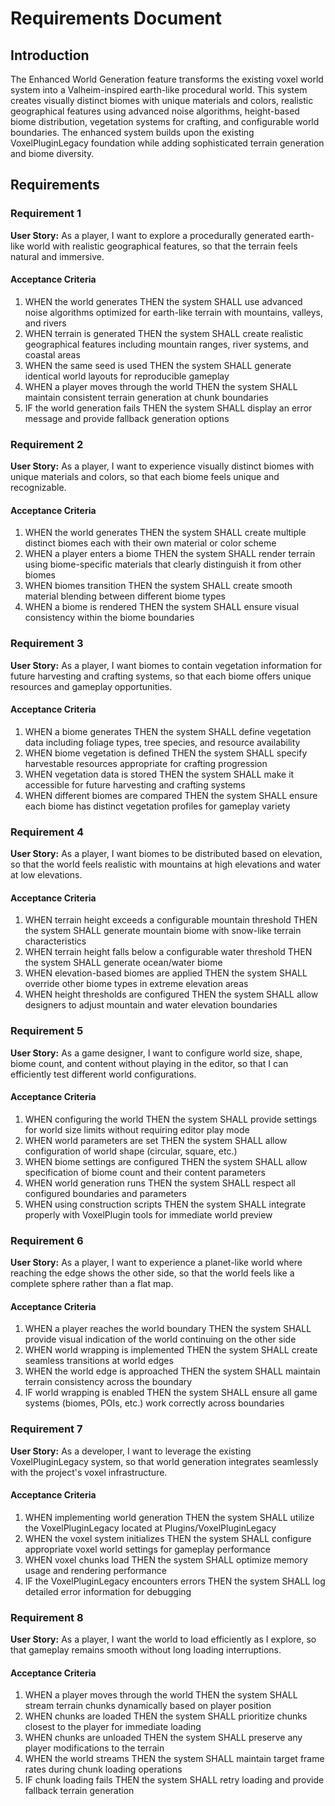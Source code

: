 # Requirements Document

## Introduction

The Enhanced World Generation feature transforms the existing voxel world system into a Valheim-inspired earth-like procedural world. This system creates visually distinct biomes with unique materials and colors, realistic geographical features using advanced noise algorithms, height-based biome distribution, vegetation systems for crafting, and configurable world boundaries. The enhanced system builds upon the existing VoxelPluginLegacy foundation while adding sophisticated terrain generation and biome diversity.

## Requirements

### Requirement 1

**User Story:** As a player, I want to explore a procedurally generated earth-like world with realistic geographical features, so that the terrain feels natural and immersive.

#### Acceptance Criteria

1. WHEN the world generates THEN the system SHALL use advanced noise algorithms optimized for earth-like terrain with mountains, valleys, and rivers
2. WHEN terrain is generated THEN the system SHALL create realistic geographical features including mountain ranges, river systems, and coastal areas
3. WHEN the same seed is used THEN the system SHALL generate identical world layouts for reproducible gameplay
4. WHEN a player moves through the world THEN the system SHALL maintain consistent terrain generation at chunk boundaries
5. IF the world generation fails THEN the system SHALL display an error message and provide fallback generation options

### Requirement 2

**User Story:** As a player, I want to experience visually distinct biomes with unique materials and colors, so that each biome feels unique and recognizable.

#### Acceptance Criteria

1. WHEN the world generates THEN the system SHALL create multiple distinct biomes each with their own material or color scheme
2. WHEN a player enters a biome THEN the system SHALL render terrain using biome-specific materials that clearly distinguish it from other biomes
3. WHEN biomes transition THEN the system SHALL create smooth material blending between different biome types
4. WHEN a biome is rendered THEN the system SHALL ensure visual consistency within the biome boundaries

### Requirement 3

**User Story:** As a player, I want biomes to contain vegetation information for future harvesting and crafting systems, so that each biome offers unique resources and gameplay opportunities.

#### Acceptance Criteria

1. WHEN a biome generates THEN the system SHALL define vegetation data including foliage types, tree species, and resource availability
2. WHEN biome vegetation is defined THEN the system SHALL specify harvestable resources appropriate for crafting progression
3. WHEN vegetation data is stored THEN the system SHALL make it accessible for future harvesting and crafting systems
4. WHEN different biomes are compared THEN the system SHALL ensure each biome has distinct vegetation profiles for gameplay variety

### Requirement 4

**User Story:** As a player, I want biomes to be distributed based on elevation, so that the world feels realistic with mountains at high elevations and water at low elevations.

#### Acceptance Criteria

1. WHEN terrain height exceeds a configurable mountain threshold THEN the system SHALL generate mountain biome with snow-like terrain characteristics
2. WHEN terrain height falls below a configurable water threshold THEN the system SHALL generate ocean/water biome
3. WHEN elevation-based biomes are applied THEN the system SHALL override other biome types in extreme elevation areas
4. WHEN height thresholds are configured THEN the system SHALL allow designers to adjust mountain and water elevation boundaries

### Requirement 5

**User Story:** As a game designer, I want to configure world size, shape, biome count, and content without playing in the editor, so that I can efficiently test different world configurations.

#### Acceptance Criteria

1. WHEN configuring the world THEN the system SHALL provide settings for world size limits without requiring editor play mode
2. WHEN world parameters are set THEN the system SHALL allow configuration of world shape (circular, square, etc.)
3. WHEN biome settings are configured THEN the system SHALL allow specification of biome count and their content parameters
4. WHEN world generation runs THEN the system SHALL respect all configured boundaries and parameters
5. WHEN using construction scripts THEN the system SHALL integrate properly with VoxelPlugin tools for immediate world preview

### Requirement 6

**User Story:** As a player, I want to experience a planet-like world where reaching the edge shows the other side, so that the world feels like a complete sphere rather than a flat map.

#### Acceptance Criteria

1. WHEN a player reaches the world boundary THEN the system SHALL provide visual indication of the world continuing on the other side
2. WHEN world wrapping is implemented THEN the system SHALL create seamless transitions at world edges
3. WHEN the world edge is approached THEN the system SHALL maintain terrain consistency across the boundary
4. IF world wrapping is enabled THEN the system SHALL ensure all game systems (biomes, POIs, etc.) work correctly across boundaries

### Requirement 7

**User Story:** As a developer, I want to leverage the existing VoxelPluginLegacy system, so that world generation integrates seamlessly with the project's voxel infrastructure.

#### Acceptance Criteria

1. WHEN implementing world generation THEN the system SHALL utilize the VoxelPluginLegacy located at Plugins/VoxelPluginLegacy
2. WHEN the voxel system initializes THEN the system SHALL configure appropriate voxel world settings for gameplay performance
3. WHEN voxel chunks load THEN the system SHALL optimize memory usage and rendering performance
4. IF the VoxelPluginLegacy encounters errors THEN the system SHALL log detailed error information for debugging

### Requirement 8

**User Story:** As a player, I want the world to load efficiently as I explore, so that gameplay remains smooth without long loading interruptions.

#### Acceptance Criteria

1. WHEN a player moves through the world THEN the system SHALL stream terrain chunks dynamically based on player position
2. WHEN chunks are loaded THEN the system SHALL prioritize chunks closest to the player for immediate loading
3. WHEN chunks are unloaded THEN the system SHALL preserve any player modifications to the terrain
4. WHEN the world streams THEN the system SHALL maintain target frame rates during chunk loading operations
5. IF chunk loading fails THEN the system SHALL retry loading and provide fallback terrain generation